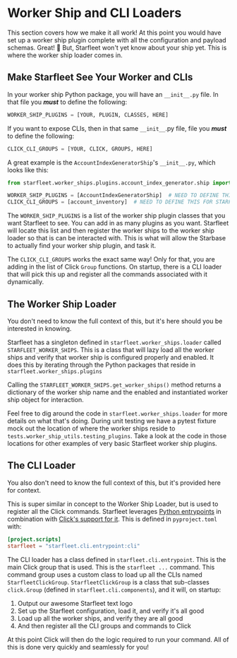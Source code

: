 # Worker Ship and CLI Loaders

This section covers how we make it all work! At this point you would have set up a worker ship plugin complete with all the configuration and payload schemas. Great! 🎉 But, Starfleet won't yet know about your ship yet. This is where the worker ship loader comes in.

## Make Starfleet See Your Worker and CLIs
In your worker ship Python package, you will have an `__init__.py` file. In that file you _**must**_ to define the following:

```python
WORKER_SHIP_PLUGINS = [YOUR, PLUGIN, CLASSES, HERE]
```

If you want to expose CLIs, then in that same `__init__`.py file, file you _**must**_ to define the following:

```python
CLICK_CLI_GROUPS = [YOUR, CLICK, GROUPS, HERE]
```

A great example is the `AccountIndexGeneratorShip`'s `__init__.py`, which looks like this:

```python
from starfleet.worker_ships.plugins.account_index_generator.ship import AccountIndexGeneratorShip, account_inventory

WORKER_SHIP_PLUGINS = [AccountIndexGeneratorShip]  # NEED TO DEFINE THIS FOR STARFLEET TO KNOW ABOUT YOUR PLUGIN!
CLICK_CLI_GROUPS = [account_inventory]  # NEED TO DEFINE THIS FOR STARFLEET TO KNOW ABOUT YOUR CLI!
```

The `WORKER_SHIP_PLUGINS` is a list of the worker ship plugin classes that you want Starfleet to see. You can add in as many plugins as you want. Starfleet will locate this list and then register the worker ships to the worker ship loader so that is can be interacted with. This is what will allow the Starbase to actually find your worker ship plugin, and task it.

The `CLICK_CLI_GROUPS` works the exact same way! Only for that, you are adding in the list of Click `Group` functions. On startup, there is a CLI loader that will pick this up and register all the commands associated with it dynamically.

## The Worker Ship Loader
You don't need to know the full context of this, but it's here should you be interested in knowing.

Starfleet has a singleton defined in `starfleet.worker_ships.loader` called `STARFLEET_WORKER_SHIPS`. This is a class that will lazy load all the worker ships and verify that worker ship is configured properly and enabled. It does this by iterating through the Python packages that reside in `starfleet.worker_ships.plugins`

Calling the `STARFLEET_WORKER_SHIPS.get_worker_ships()` method returns a dictionary of the worker ship name and the enabled and instantiated worker ship object for interaction.

Feel free to dig around the code in `starfleet.worker_ships.loader` for more details on what that's doing. During unit testing we have a pytest fixture mock out the location of where the worker ships reside to `tests.worker_ship_utils.testing_plugins`. Take a look at the code in those locations for other examples of very basic Starfleet worker ship plugins.

## The CLI Loader
You also don't need to know the full context of this, but it's provided here for context.

This is super similar in concept to the Worker Ship Loader, but is used to register all the Click commands. Starfleet leverages [Python entrypoints](https://packaging.python.org/en/latest/specifications/entry-points/) in combination with [Click's support for it](https://click.palletsprojects.com/en/8.1.x/setuptools/). This is defined in `pyproject.toml` with:

```toml
[project.scripts]
starfleet = "starfleet.cli.entrypoint:cli"
```

The CLI loader has a class defined in `starfleet.cli.entrypoint`. This is the main Click group that is used. This is the `starfleet ...` command. This command group uses a custom class to load up all the CLIs named `StarfleetClickGroup`. `StarfleetClickGroup` is a class that sub-classes `click.Group` (defined in `starfleet.cli.components`), and it will, on startup:

1. Output our awesome Starfleet text logo
1. Set up the Starfleet configuration, load it, and verify it's all good
1. Load up all the worker ships, and verify they are all good
1. And then register all the CLI groups and commands to Click

At this point Click will then do the logic required to run your command. All of this is done very quickly and seamlessly for you!